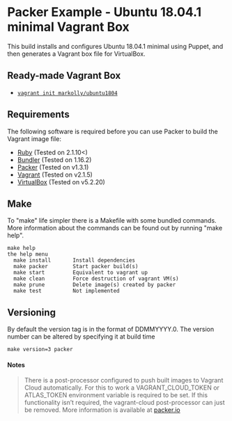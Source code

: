 # Packer Example - Ubuntu 18.04.1 minimal Vagrant Box

This build installs and configures Ubuntu 18.04.1 minimal using Puppet, and then generates a Vagrant box file for VirtualBox.

## Ready-made Vagrant Box

- [`vagrant init markolly/ubuntu1804`](https://app.vagrantup.com/markolly/boxes/ubuntu1804)

## Requirements

The following software is required before you can use Packer to build the Vagrant image file:
  
  - [Ruby](https://www.ruby-lang.org/) (Tested on 2.1.10<)
  - [Bundler](https://bundler.io/) (Tested on 1.16.2)
  - [Packer](http://www.packer.io/) (Tested on v1.3.1)
  - [Vagrant](http://vagrantup.com/) (Tested on v2.1.5)
  - [VirtualBox](https://www.virtualbox.org/) (Tested on v5.2.20)

## Make
To "make" life simpler there is a Makefile with some bundled commands. More information about the commands can be found out by running "make help".
```
make help
the help menu
  make install       Install dependencies
  make packer        Start packer build(s)
  make start         Equivalent to vagrant up
  make clean         Force destruction of vagrant VM(s)
  make prune         Delete image(s) created by packer
  make test          Not implemented
```

## Versioning
By default the version tag is in the format of DDMMYYYY.0. The version number can be altered by specifying it at build time
```
make version=3 packer
```

#### Notes
> There is a post-processor configured to push built images to Vagrant Cloud automatically. For this to work a VAGRANT_CLOUD_TOKEN or ATLAS_TOKEN environment variable is required to be set. If this functionality isn’t required, the vagrant-cloud post-processor can just be removed. More information is available at [packer.io](https://www.packer.io/docs/post-processors/vagrant-cloud.html)
